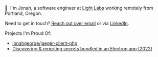 👋 &nbsp;I'm Jonah, a software engineer at [Light Labs](https://lightlabs.com) working remotely from Portland, Oregon.

Need to get in touch? [Reach out over email](mailto:iodide-smitten.0d@icloud.com) or via [LinkedIn](https://www.linkedin.com/in/jonahgeorge/).

Projects I'm Proud Of:
- [jonahgeorge/jaeger-client-php](https://github.com/jonahgeorge/jaeger-client-php)
- [Discovering & reporting secrets bundled in an Electron app (2022)](./posts/Discovering%20&%20reporting%20secrets%20bundled%20in%20an%20Electron%20app.md)

